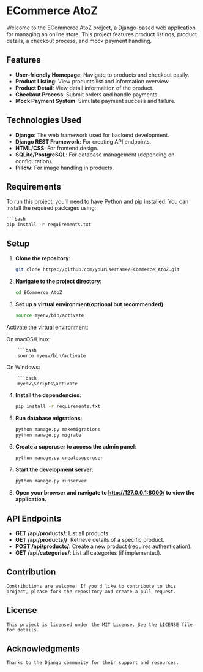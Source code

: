 # ECommerce AtoZ

Welcome to the ECommerce AtoZ project, a Django-based web application for managing an online store. This project features product listings, product details, a checkout process, and mock payment handling.

## Features

- **User-friendly Homepage**: Navigate to products and checkout easily.
- **Product Listing**: View products list and information overview.
-  **Product Detail**: View detail informaition of the product.
- **Checkout Process**: Submit orders and handle payments.
- **Mock Payment System**: Simulate payment success and failure.

## Technologies Used

- **Django**: The web framework used for backend development.
- **Django REST Framework**: For creating API endpoints.
- **HTML/CSS**: For frontend design.
- **SQLite/PostgreSQL**: For database management (depending on configuration).
- **Pillow**: For image handling in products.

## Requirements

To run this project, you'll need to have Python and pip installed. You can install the required packages using:

    ```bash
    pip install -r requirements.txt


## Setup

1. **Clone the repository**:
   ```bash
   git clone https://github.com/yourusername/ECommerce_AtoZ.git

2. **Navigate to the project directory**:
    ```bash
    cd ECommerce_AtoZ

3. **Set up a virtual environment(optional but recommended)**:
    ```bash
    source myenv/bin/activate
    
Activate the virtual environment:

On macOS/Linux:
    
        ```bash
        source myenv/bin/activate

On Windows:

        ```bash
        myenv\Scripts\activate

4. **Install the dependencies**:
    ```bash
    pip install -r requirements.txt

5. **Run database migrations**:
    ```bash
    python manage.py makemigrations
    python manage.py migrate

6. **Create a superuser to access the admin panel**:
    ```bash
    python manage.py createsuperuser

7. **Start the development server**:
    ```bash
    python manage.py runserver

8. **Open your browser and navigate to http://127.0.0.1:8000/ to view the application.**

## API Endpoints
- **GET /api/products/**: List all products.
- **GET /api/products/<id>/**: Retrieve details of a specific product.
- **POST /api/products/**: Create a new product (requires authentication).
- **GET /api/categories/**: List all categories (if implemented).

## Contribution
    Contributions are welcome! If you'd like to contribute to this project, please fork the repository and create a pull request.

## License
    This project is licensed under the MIT License. See the LICENSE file for details.

## Acknowledgments
    Thanks to the Django community for their support and resources.
